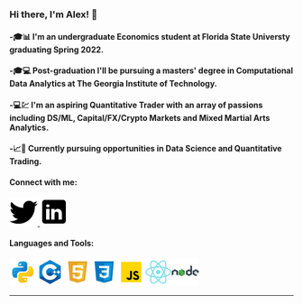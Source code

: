 ### Hi there, I'm Alex! 👋

#### -🎓📊 I'm an undergraduate Economics student at Florida State Universty graduating Spring 2022.

#### -🎓💻 Post-graduation I'll be pursuing a masters' degree in Computational Data Analytics at The Georgia Institute of Technology.

#### -💻💹 I'm an aspiring Quantitative Trader with an array of passions including DS/ML, Capital/FX/Crypto Markets and Mixed Martial Arts Analytics.

#### -📈🧮 Currently pursuing opportunities in Data Science and Quantitative Trading.

#### Connect with me:
<a href="https://twitter.com/A_Fernandez11">
         <img src="twitter.png">
      </a>
<a href="https://www.linkedin.com/in/alexander-fernandez-3077ab18b/">
         <img src="linkedin.png">
      </a>

#### Languages and Tools:
<img src='python.png'><img src='c++.png'><img src='html.png'><img src='css.png'><img src='js.png'><img src='react.png'><img src='node.png'>

---





